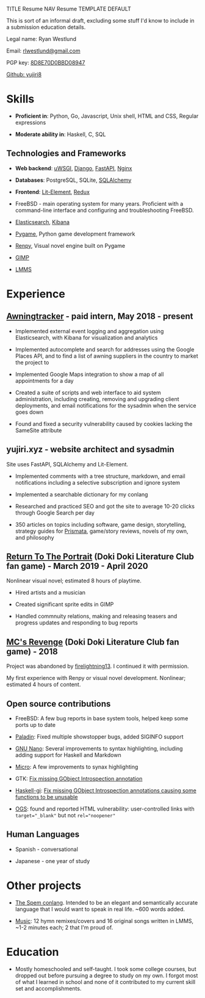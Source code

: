 TITLE Resume
NAV Resume
TEMPLATE DEFAULT

This is sort of an informal draft, excluding some stuff I'd know to include in a submission education details.

Legal name: Ryan Westlund

Email: rlwestlund@gmail.com

PGP key: [8D8E70D0BBD08947](https://pgp.mit.edu/pks/lookup?op=get&search=0x8D8E70D0BBD08947)

[Github: yujiri8](https://github.com/yujiri8)

# Skills

* **Proficient in**: Python, Go, Javascript, Unix shell, HTML and CSS, Regular expressions

* **Moderate ability in**: Haskell, C, SQL

## Technologies and Frameworks

* **Web backend**: [uWSGI](https://uwsgi-docs.readthedocs.io/en/latest/), [Django](https://www.djangoproject.com), [FastAPI](https://fastapi.tiangolo.com), [Nginx](https://nginx.org)

* **Databases**: PostgreSQL, SQLite, [SQLAlchemy](https://www.sqlalchemy.org)

* **Frontend**: [Lit-Element](https://lit-element.polymer-project.org), [Redux](https://redux.js.org)

* FreeBSD - main operating system for many years. Proficient with a command-line interface and configuring and troubleshooting FreeBSD.

* [Elasticsearch](https://www.elastic.co/elasticsearch/), [Kibana](https://elastic.co/kibana)

* [Pygame](https://pygame.org), Python game development framework

* [Renpy](https://renpy.org), Visual novel engine built on Pygame

* [GIMP](https://www.gimp.org)

* [LMMS](https://lmms.io)

# Experience

## [Awningtracker](https://awningtracker.com) - paid intern, May 2018 - present

* Implemented external event logging and aggregation using Elasticsearch, with Kibana for visualization and analytics

* Implemented autocomplete and search for addresses using the Google Places API, and to find a list of awning suppliers in the country to market the project to

* Implemented Google Maps integration to show a map of all appointments for a day

* Created a suite of scripts and web interface to aid system administration, including creating, removing and upgrading client deployments, and email notifications for the sysadmin when the service goes down

* Found and fixed a security vulnerability caused by cookies lacking the SameSite attribute

## yujiri.xyz - website architect and sysadmin

Site uses FastAPI, SQLAlchemy and Lit-Element.

* Implemented comments with a tree structure, markdown, and email notifications including a selective subscription and ignore system

* Implemented a searchable dictionary for my conlang

* Researched and practiced SEO and got the site to average 10-20 clicks through Google Search per day

* 350 articles on topics including software, game design, storytelling, strategy guides for [Prismata](https://prismata.net), game/story reviews, novels of my own, and philosophy

## [Return To The Portrait](/works/return_to_the_portrait/) (Doki Doki Literature Club fan game) - March 2019 - April 2020

Nonlinear visual novel; estimated 8 hours of playtime.

* Hired artists and a musician

* Created significant sprite edits in GIMP

* Handled commnuity relations, making and releasing teasers and progress updates and responding to bug reports

## [MC's Revenge](/works/mc_revenge) (Doki Doki Literature Club fan game) - 2018

Project was abandoned by [firelightning13](https://reddit.com/u/firelightning13). I continued it with permission.

My first experience with Renpy or visual novel development. Nonlinear; estimated 4 hours of content.

## Open source contributions

* FreeBSD: A few bug reports in base system tools, helped keep some ports up to date

* [Paladin](https://github.com/rwestlund/paladin): Fixed multiple showstopper bugs, added SIGINFO support

* [GNU Nano](https://nano-editor.org): Several improvements to syntax highlighting, including adding support for Haskell and Markdown

* [Micro](https://micro-editor.github.io): A few improvements to synax highlighting

* GTK: [Fix missing GObject Introspection annotation](https://gitlab.gnome.org/GNOME/gtk/merge_requests/1012)

* [Haskell-gi](https://github.com/haskell-gi/haskell-gi): [Fix missing GObject Introspection annotations causing some functions to be unusable](https://github.com/haskell-gi/haskell-gi/pull/263)

* [OGS](https://online-go.com): found and reported HTML vulnerability: user-controlled links with `target="_blank"` but not `rel="noopener"`

## Human Languages

* Spanish - conversational

* Japanese - one year of study

# Other projects

* [The Spem conlang](https://yujiri.xyz/spem/). Intended to be an elegant and semantically accurate language that I would want to speak in real life. ~600 words added.

* [Music](https://yujiri.xyz/music/): 12 hymn remixes/covers and 16 original songs written in LMMS, ~1-2 minutes each; 2 that I'm proud of.

# Education

* Mostly homeschooled and self-taught. I took some college courses, but dropped out before pursuing a degree to study on my own. I forgot most of what I learned in school and none of it contributed to my current skill set and accomplishments.

<!--
autism diagnosis

I have many phonic tics, including echolalia, palilalia, and lexilalia (although none of them go to the point of repeating words aloud)
-->
